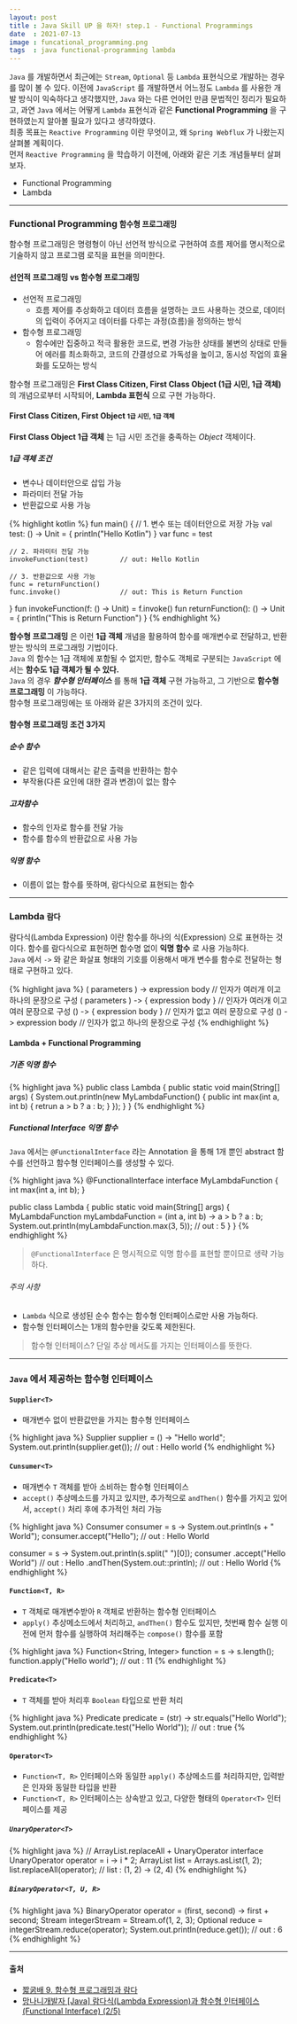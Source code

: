 ```yaml
---
layout: post
title : Java Skill UP 을 하자! step.1 - Functional Programmings
date  : 2021-07-13
image : funcational_programming.png
tags  : java functional-programming lambda
---
```


`Java` 를 개발하면서 최근에는 `Stream`, `Optional` 등 `Lambda` 표현식으로 개발하는 경우를 많이 볼 수 있다. 이전에 `JavaScript` 를 개발하면서 어느정도 `Lambda` 를 사용한 개발 방식이 익숙하다고 생각했지만, `Java` 와는 다른 언어인 만큼 문법적인 정리가 필요하고, 과연 `Java` 에서는 어떻게 `Lambda` 표현식과 같은 **Functional Programming** 을 구현하였는지 알아볼 필요가 있다고 생각하였다.<br>
최종 목표는 `Reactive Programming` 이란 무엇이고, 왜 `Spring Webflux` 가 나왔는지 살펴볼 계획이다.<br>
먼저 `Reactive Programming` 을 학습하기 이전에, 아래와 같은 기초 개념들부터 살펴보자.

- Functional Programming
- Lambda

---

### Functional Programming <small>함수형 프로그래밍</small>
함수형 프로그래밍은 명령형이 아닌 선언적 방식으로 구현하여 흐름 제어를 명시적으로 기술하지 않고 프로그램 로직을 표현을 의미한다.

#### 선언적 프로그래밍 vs 함수형 프로그래밍
- 선언적 프로그래밍
  - 흐름 제어를 추상화하고 데이터 흐름을 설명하는 코드 사용하는 것으로, 데이터의 입력이 주어지고 데이터를 다루는 과정(흐름)을 정의하는 방식
- 함수형 프로그래밍
  - 함수에만 집중하고 적극 활용한 코드로, 변경 가능한 상태를 불변의 상태로 만들어 에러를 최소화하고, 코드의 간결성으로 가독성을 높이고, 동시성 작업의 효율화를 도모하는 방식

함수형 프로그래밍은 **First Class Citizen, First Class Object (1급 시민, 1급 객체)** 의 개념으로부터 시작되어, **Lambda 표헌식** 으로 구현 가능하다.

#### First Class Citizen, First Object <small>1급 시민, 1급 객체</small>
**First Class Object 1급 객체** 는 1급 시민 조건을 충족하는 *Object* 객체이다.

##### 1급 객체 조건
- 변수나 데이터안으로 삽입 가능
- 파라미터 전달 가능
- 반환값으로 사용 가능

{% highlight kotlin %}
fun main() {
    // 1. 변수 또는 데이터안으로 저장 가능
    val test: () -> Unit = { println("Hello Kotlin") }
    var func = test

    // 2. 파라미터 전달 가능
    invokeFunction(test)		// out: Hello Kotlin

    // 3. 반환값으로 사용 가능
    func = returnFunction()
    func.invoke()				// out: This is Return Function
}
fun invokeFunction(f: () -> Unit) = f.invoke()
fun returnFunction(): () -> Unit = { println("This is Return Function") }
{% endhighlight %}

**함수형 프로그래밍** 은 이런 **1급 객체** 개념을 활용하여 함수를 매개변수로 전달하고, 반환받는 방식의 프로그래밍 기법이다.<br>
`Java` 의 함수는 1급 객체에 포함될 수 없지만, 함수도 객체로 구분되는 `JavaScript` 에서는 **함수도 1급 객체가 될 수 있다.**<br>
`Java` 의 경우 ***함수형 인터페이스*** 를 통해 **1급 객체** 구현 가능하고, 그 기반으로 **함수형 프로그래밍** 이 가능하다.<br>
함수형 프로그래밍에는 또 아래와 같은 3가지의 조건이 있다.

#### 함수형 프로그래밍 조건 3가지
##### 순수 함수
- 같은 입력에 대해서는 같은 출력을 반환하는 함수
- 부작용(다른 요인에 대한 결과 변경)이 없는 함수

##### 고차함수
- 함수의 인자로 함수를 전달 가능
- 함수를 함수의 반환값으로 사용 가능

##### 익명 함수
- 이름이 없는 함수를 뜻하며, 람다식으로 표현되는 함수

---

### Lambda <small>람다</small>
람다식(Lambda Expression) 이란 함수를 하나의 식(Expression) 으로 표현하는 것이다. 함수를 람다식으로 표현하면 함수명 없이 **익명 함수** 로 사용 가능하다.<br>
`Java` 에서 `->` 와 같은 화살표 형태의 기호를 이용해서 매개 변수를 함수로 전달하는 형태로 구현하고 있다.

{% highlight java %}
( parameters ) -> expression body       // 인자가 여러개 이고 하나의 문장으로 구성
( parameters ) -> { expression body }   // 인자가 여러개 이고 여러 문장으로 구성
() -> { expression body }               // 인자가 없고 여러 문장으로 구성
() -> expression body                   // 인자가 없고 하나의 문장으로 구성
{% endhighlight %}

#### Lambda + Functional Programming
##### 기존 익명 함수
{% highlight java %}
public class Lambda {
  public static void main(String[] args) {
    System.out.println(new MyLambdaFunction() {
      public int max(int a, int b) {
        retrun a > b ? a : b;
      }
    });
  }
}
{% endhighlight %}

##### Functional Interface 익명 함수
`Java` 에서는 `@FunctionalInterface` 라는 Annotation 을 통해 1개 뿐인 abstract 함수를 선언하고 함수형 인터페이스를 생성할 수 있다.

{% highlight java %}
@FunctionalInterface
interface MyLambdaFunction {
  int max(int a, int b);
}

public class Lambda {
  public static void main(String[] args) {
    MyLambdaFunction myLambdaFunction = (int a, int b) -> a > b ? a : b;
    System.out.println(myLambdaFunction.max(3, 5)); // out : 5
  }
}
{% endhighlight %}

> `@FunctionalInterface` 은 명시적으로 익명 함수를 표현할 뿐이므로 생략 가능하다.

###### 주의 사항
- `Lambda` 식으로 생성된 순수 함수는 함수형 인터페이스로만 사용 가능하다.
- 함수형 인터페이스는 1개의 함수만을 갖도록 제한된다.

> 함수형 인터페이스? 단일 추상 메서도를 가지는 인터페이스를 뜻한다.

---

### `Java` 에서 제공하는 함수형 인터페이스
#### `Supplier<T>`
- 매개변수 없이 반환값만을 가지는 함수형 인터페이스

{% highlight java %}
Supplier<String> supplier = () -> "Hello world";
System.out.println(supplier.get()); // out : Hello world
{% endhighlight %}

#### `Cunsumer<T>`
- 매개변수 `T` 객체를 받아 소비하는 함수형 인터페이스
- `accept()` 추상메소드를 가지고 있지만, 추가적으로 `andThen()` 함수를 가지고 있어서, `accept()` 처리 후에 추가적인 처리 가능

{% highlight java %}
Consumer<String> consumer = s -> System.out.println(s + " World");
consumer.accept("Hello"); // out : Hello World

consumer = s -> System.out.println(s.split(" ")[0]);
consumer
  .accept("Hello World")          // out : Hello
  .andThen(System.out::println);  // out : Hello World
{% endhighlight %}

#### `Function<T, R>`
- `T` 객체로 매개변수받아 `R` 객체로 반환하는 함수형 인터페이스
- `apply()` 추상메소드에서 처리하고, `andThen()` 함수도 있지만, 첫번째 함수 실행 이전에 먼저 함수를 실행하여 처리해주는 `compose()` 함수를 포함

{% highlight java %}
Function<String, Integer> function = s -> s.length();
function.apply("Hello world");  // out : 11
{% endhighlight %}

#### `Predicate<T>`
- `T` 객체를 받아 처리후 `Boolean` 타입으로 반환 처리

{% highlight java %}
Predicate<String> predicate = (str) -> str.equals("Hello World");
System.out.println(predicate.test("Hello World"));  // out : true
{% endhighlight %}

#### `Operator<T>`
- `Function<T, R>` 인터페이스와 동일한 `apply()` 추상메소드를 처리하지만, 입력받은 인자와 동일한 타입을 반환
- `Function<T, R>` 인터페이스는 상속받고 있고, 다양한 형태의 `Operator<T>` 인터페이스를 제공

##### `UnaryOperator<T>`
{% highlight java %}
// ArrayList.replaceAll + UnaryOperator interface
UnaryOperator operator = i -> i * 2;
ArrayList list = Arrays.asList(1, 2);
list.replaceAll(operator);  // list : (1, 2) -> (2, 4)
{% endhighlight %}

##### `BinaryOperator<T, U, R>`
{% highlight java %}
BinaryOperator<Integer> operator = (first, second) -> first + second;
Stream<Integer> integerStream = Stream.of(1, 2, 3);
Optional<Integer> reduce = integerStream.reduce(operator);
System.out.println(reduce.get());   // out : 6
{% endhighlight %}

---

#### 출처
- [짧굵배 9. 함수형 프로그래밍과 람다](https://dinfree.com/lecture/language/112_java_9.html#m1)
- [망나니개발자 [Java] 람다식(Lambda Expression)과 함수형 인터페이스(Functional Interface) (2/5)](https://mangkyu.tistory.com/113)

